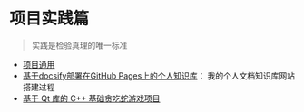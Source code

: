 # 项目实践篇

> 实践是检验真理的唯一标准

- [项目通用](/2project/common/README.md)
- [基于docsify部署在GitHub Pages上的个人知识库](/2project/F0gqdBotKoPetixwQjVc3wbknIc/F0gqdBotKoPetixwQjVc3wbknIc.md)：
  我的个人文档知识库网站搭建过程
- [基于 Qt 库的 C++ 基础贪吃蛇游戏项目](/2project/TBwrdUcE6oXIInx9Itgc651HnLd/TBwrdUcE6oXIInx9Itgc651HnLd.md)